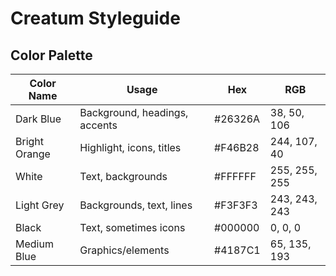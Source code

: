 # Creatum Styleguide

## Color Palette

| Color Name     | Usage                        | Hex      | RGB             |
|---------------|------------------------------|----------|-----------------|
| Dark Blue     | Background, headings, accents| #26326A  | 38, 50, 106     |
| Bright Orange | Highlight, icons, titles     | #F46B28  | 244, 107, 40    |
| White         | Text, backgrounds            | #FFFFFF  | 255, 255, 255   |
| Light Grey    | Backgrounds, text, lines     | #F3F3F3  | 243, 243, 243   |
| Black         | Text, sometimes icons        | #000000  | 0, 0, 0         |
| Medium Blue   | Graphics/elements            | #4187C1  | 65, 135, 193    | 